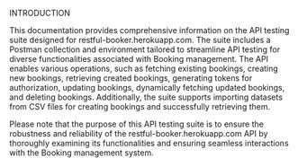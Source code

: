 INTRODUCTION

This documentation provides comprehensive information on the API testing suite designed for restful-booker.herokuapp.com. 
The suite includes a Postman collection and environment tailored to streamline API testing for diverse functionalities associated with Booking management. 
The API enables various operations, such as fetching existing bookings, creating new bookings, retrieving created bookings, generating tokens for authorization, updating bookings, dynamically fetching updated bookings, and deleting bookings. Additionally, the suite supports importing datasets from CSV files for creating bookings and successfully retrieving them.

Please note that the purpose of this API testing suite is to ensure the robustness and reliability of the restful-booker.herokuapp.com API by thoroughly examining its functionalities and ensuring seamless interactions with the Booking management system.

